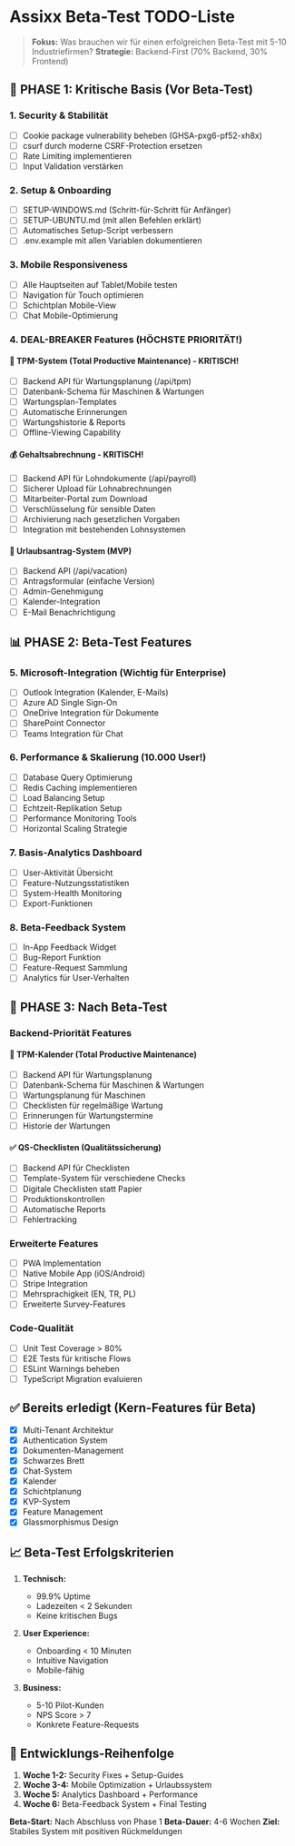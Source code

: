 # Assixx Beta-Test TODO-Liste

> **Fokus:** Was brauchen wir für einen erfolgreichen Beta-Test mit 5-10 Industriefirmen?
> **Strategie:** Backend-First (70% Backend, 30% Frontend)

## 🚨 PHASE 1: Kritische Basis (Vor Beta-Test)

### 1. Security & Stabilität
- [ ] Cookie package vulnerability beheben (GHSA-pxg6-pf52-xh8x)
- [ ] csurf durch moderne CSRF-Protection ersetzen
- [ ] Rate Limiting implementieren
- [ ] Input Validation verstärken

### 2. Setup & Onboarding
- [ ] SETUP-WINDOWS.md (Schritt-für-Schritt für Anfänger)
- [ ] SETUP-UBUNTU.md (mit allen Befehlen erklärt)
- [ ] Automatisches Setup-Script verbessern
- [ ] .env.example mit allen Variablen dokumentieren

### 3. Mobile Responsiveness
- [ ] Alle Hauptseiten auf Tablet/Mobile testen
- [ ] Navigation für Touch optimieren
- [ ] Schichtplan Mobile-View
- [ ] Chat Mobile-Optimierung

### 4. DEAL-BREAKER Features (HÖCHSTE PRIORITÄT!)

#### 🔧 TPM-System (Total Productive Maintenance) - KRITISCH!
- [ ] Backend API für Wartungsplanung (/api/tpm)
- [ ] Datenbank-Schema für Maschinen & Wartungen
- [ ] Wartungsplan-Templates
- [ ] Automatische Erinnerungen
- [ ] Wartungshistorie & Reports
- [ ] Offline-Viewing Capability

#### 💰 Gehaltsabrechnung - KRITISCH!
- [ ] Backend API für Lohndokumente (/api/payroll)
- [ ] Sicherer Upload für Lohnabrechnungen
- [ ] Mitarbeiter-Portal zum Download
- [ ] Verschlüsselung für sensible Daten
- [ ] Archivierung nach gesetzlichen Vorgaben
- [ ] Integration mit bestehenden Lohnsystemen

#### 🌴 Urlaubsantrag-System (MVP)
- [ ] Backend API (/api/vacation)
- [ ] Antragsformular (einfache Version)
- [ ] Admin-Genehmigung
- [ ] Kalender-Integration
- [ ] E-Mail Benachrichtigung

## 📊 PHASE 2: Beta-Test Features

### 5. Microsoft-Integration (Wichtig für Enterprise)
- [ ] Outlook Integration (Kalender, E-Mails)
- [ ] Azure AD Single Sign-On
- [ ] OneDrive Integration für Dokumente
- [ ] SharePoint Connector
- [ ] Teams Integration für Chat

### 6. Performance & Skalierung (10.000 User!)
- [ ] Database Query Optimierung
- [ ] Redis Caching implementieren
- [ ] Load Balancing Setup
- [ ] Echtzeit-Replikation Setup
- [ ] Performance Monitoring Tools
- [ ] Horizontal Scaling Strategie

### 7. Basis-Analytics Dashboard
- [ ] User-Aktivität Übersicht
- [ ] Feature-Nutzungsstatistiken
- [ ] System-Health Monitoring
- [ ] Export-Funktionen

### 8. Beta-Feedback System
- [ ] In-App Feedback Widget
- [ ] Bug-Report Funktion
- [ ] Feature-Request Sammlung
- [ ] Analytics für User-Verhalten

## 🔄 PHASE 3: Nach Beta-Test

### Backend-Priorität Features

#### 🔧 TPM-Kalender (Total Productive Maintenance)
- [ ] Backend API für Wartungsplanung
- [ ] Datenbank-Schema für Maschinen & Wartungen
- [ ] Wartungsplanung für Maschinen
- [ ] Checklisten für regelmäßige Wartung
- [ ] Erinnerungen für Wartungstermine
- [ ] Historie der Wartungen

#### ✅ QS-Checklisten (Qualitätssicherung)
- [ ] Backend API für Checklisten
- [ ] Template-System für verschiedene Checks
- [ ] Digitale Checklisten statt Papier
- [ ] Produktionskontrollen
- [ ] Automatische Reports
- [ ] Fehlertracking

### Erweiterte Features
- [ ] PWA Implementation
- [ ] Native Mobile App (iOS/Android)
- [ ] Stripe Integration
- [ ] Mehrsprachigkeit (EN, TR, PL)
- [ ] Erweiterte Survey-Features

### Code-Qualität
- [ ] Unit Test Coverage > 80%
- [ ] E2E Tests für kritische Flows
- [ ] ESLint Warnings beheben
- [ ] TypeScript Migration evaluieren

## ✅ Bereits erledigt (Kern-Features für Beta)

- [x] Multi-Tenant Architektur
- [x] Authentication System
- [x] Dokumenten-Management
- [x] Schwarzes Brett
- [x] Chat-System
- [x] Kalender
- [x] Schichtplanung
- [x] KVP-System
- [x] Feature Management
- [x] Glassmorphismus Design

## 📈 Beta-Test Erfolgskriterien

1. **Technisch:**
   - 99.9% Uptime
   - Ladezeiten < 2 Sekunden
   - Keine kritischen Bugs

2. **User Experience:**
   - Onboarding < 10 Minuten
   - Intuitive Navigation
   - Mobile-fähig

3. **Business:**
   - 5-10 Pilot-Kunden
   - NPS Score > 7
   - Konkrete Feature-Requests

## 🎯 Entwicklungs-Reihenfolge

1. **Woche 1-2:** Security Fixes + Setup-Guides
2. **Woche 3-4:** Mobile Optimization + Urlaubssystem
3. **Woche 5:** Analytics Dashboard + Performance
4. **Woche 6:** Beta-Feedback System + Final Testing

**Beta-Start:** Nach Abschluss von Phase 1
**Beta-Dauer:** 4-6 Wochen
**Ziel:** Stabiles System mit positiven Rückmeldungen